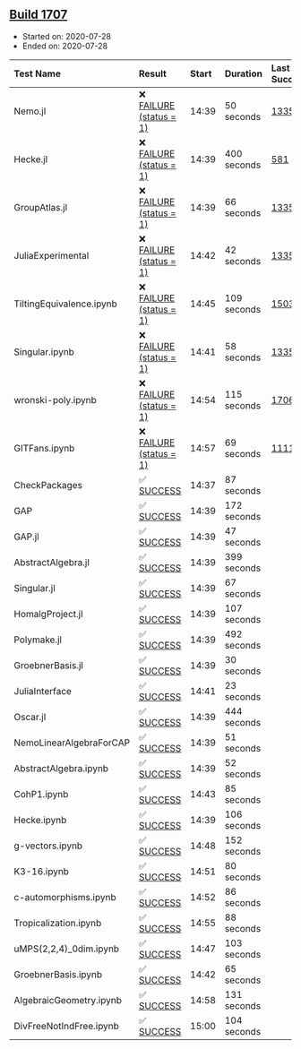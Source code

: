 ## [Build 1707](https://oscarci.mathematik.uni-kl.de/job/oscar-julia-1.4/1707/)

* Started on: 2020-07-28
* Ended on: 2020-07-28

| Test Name    | Result | Start | Duration | Last Success | First Failure |
|:-------------|:-------|:------|:---------|:-------------|:--------------|
| Nemo.jl | ❌ [FAILURE (status = 1)](https://oscarci.mathematik.uni-kl.de/job/oscar-julia-1.4/1707/artifact/logs/build-1707/Nemo.jl.log) | 14:39 | 50 seconds | [1335](https://oscarci.mathematik.uni-kl.de/job/oscar-julia-1.4/1335/) | [1336](https://oscarci.mathematik.uni-kl.de/job/oscar-julia-1.4/1336/) |
| Hecke.jl | ❌ [FAILURE (status = 1)](https://oscarci.mathematik.uni-kl.de/job/oscar-julia-1.4/1707/artifact/logs/build-1707/Hecke.jl.log) | 14:39 | 400 seconds | [581](https://oscarci.mathematik.uni-kl.de/job/oscar-julia-1.4/581/) | [582](https://oscarci.mathematik.uni-kl.de/job/oscar-julia-1.4/582/) |
| GroupAtlas.jl | ❌ [FAILURE (status = 1)](https://oscarci.mathematik.uni-kl.de/job/oscar-julia-1.4/1707/artifact/logs/build-1707/GroupAtlas.jl.log) | 14:39 | 66 seconds | [1335](https://oscarci.mathematik.uni-kl.de/job/oscar-julia-1.4/1335/) | [1336](https://oscarci.mathematik.uni-kl.de/job/oscar-julia-1.4/1336/) |
| JuliaExperimental | ❌ [FAILURE (status = 1)](https://oscarci.mathematik.uni-kl.de/job/oscar-julia-1.4/1707/artifact/logs/build-1707/JuliaExperimental.log) | 14:42 | 42 seconds | [1335](https://oscarci.mathematik.uni-kl.de/job/oscar-julia-1.4/1335/) | [1336](https://oscarci.mathematik.uni-kl.de/job/oscar-julia-1.4/1336/) |
| TiltingEquivalence.ipynb | ❌ [FAILURE (status = 1)](https://oscarci.mathematik.uni-kl.de/job/oscar-julia-1.4/1707/artifact/logs/build-1707/TiltingEquivalence.ipynb.log) | 14:45 | 109 seconds | [1503](https://oscarci.mathematik.uni-kl.de/job/oscar-julia-1.4/1503/) | [1504](https://oscarci.mathematik.uni-kl.de/job/oscar-julia-1.4/1504/) |
| Singular.ipynb | ❌ [FAILURE (status = 1)](https://oscarci.mathematik.uni-kl.de/job/oscar-julia-1.4/1707/artifact/logs/build-1707/Singular.ipynb.log) | 14:41 | 58 seconds | [1335](https://oscarci.mathematik.uni-kl.de/job/oscar-julia-1.4/1335/) | [1336](https://oscarci.mathematik.uni-kl.de/job/oscar-julia-1.4/1336/) |
| wronski-poly.ipynb | ❌ [FAILURE (status = 1)](https://oscarci.mathematik.uni-kl.de/job/oscar-julia-1.4/1707/artifact/logs/build-1707/wronski-poly.ipynb.log) | 14:54 | 115 seconds | [1706](https://oscarci.mathematik.uni-kl.de/job/oscar-julia-1.4/1706/) | [1707](https://oscarci.mathematik.uni-kl.de/job/oscar-julia-1.4/1707/) |
| GITFans.ipynb | ❌ [FAILURE (status = 1)](https://oscarci.mathematik.uni-kl.de/job/oscar-julia-1.4/1707/artifact/logs/build-1707/GITFans.ipynb.log) | 14:57 | 69 seconds | [1111](https://oscarci.mathematik.uni-kl.de/job/oscar-julia-1.4/1111/) | [1112](https://oscarci.mathematik.uni-kl.de/job/oscar-julia-1.4/1112/) |
| CheckPackages | ✅ [SUCCESS](https://oscarci.mathematik.uni-kl.de/job/oscar-julia-1.4/1707/artifact/logs/build-1707/CheckPackages.log) | 14:37 | 87 seconds |  |  |
| GAP | ✅ [SUCCESS](https://oscarci.mathematik.uni-kl.de/job/oscar-julia-1.4/1707/artifact/logs/build-1707/GAP.log) | 14:39 | 172 seconds |  |  |
| GAP.jl | ✅ [SUCCESS](https://oscarci.mathematik.uni-kl.de/job/oscar-julia-1.4/1707/artifact/logs/build-1707/GAP.jl.log) | 14:39 | 47 seconds |  |  |
| AbstractAlgebra.jl | ✅ [SUCCESS](https://oscarci.mathematik.uni-kl.de/job/oscar-julia-1.4/1707/artifact/logs/build-1707/AbstractAlgebra.jl.log) | 14:39 | 399 seconds |  |  |
| Singular.jl | ✅ [SUCCESS](https://oscarci.mathematik.uni-kl.de/job/oscar-julia-1.4/1707/artifact/logs/build-1707/Singular.jl.log) | 14:39 | 67 seconds |  |  |
| HomalgProject.jl | ✅ [SUCCESS](https://oscarci.mathematik.uni-kl.de/job/oscar-julia-1.4/1707/artifact/logs/build-1707/HomalgProject.jl.log) | 14:39 | 107 seconds |  |  |
| Polymake.jl | ✅ [SUCCESS](https://oscarci.mathematik.uni-kl.de/job/oscar-julia-1.4/1707/artifact/logs/build-1707/Polymake.jl.log) | 14:39 | 492 seconds |  |  |
| GroebnerBasis.jl | ✅ [SUCCESS](https://oscarci.mathematik.uni-kl.de/job/oscar-julia-1.4/1707/artifact/logs/build-1707/GroebnerBasis.jl.log) | 14:39 | 30 seconds |  |  |
| JuliaInterface | ✅ [SUCCESS](https://oscarci.mathematik.uni-kl.de/job/oscar-julia-1.4/1707/artifact/logs/build-1707/JuliaInterface.log) | 14:41 | 23 seconds |  |  |
| Oscar.jl | ✅ [SUCCESS](https://oscarci.mathematik.uni-kl.de/job/oscar-julia-1.4/1707/artifact/logs/build-1707/Oscar.jl.log) | 14:39 | 444 seconds |  |  |
| NemoLinearAlgebraForCAP | ✅ [SUCCESS](https://oscarci.mathematik.uni-kl.de/job/oscar-julia-1.4/1707/artifact/logs/build-1707/NemoLinearAlgebraForCAP.log) | 14:39 | 51 seconds |  |  |
| AbstractAlgebra.ipynb | ✅ [SUCCESS](https://oscarci.mathematik.uni-kl.de/job/oscar-julia-1.4/1707/artifact/logs/build-1707/AbstractAlgebra.ipynb.log) | 14:39 | 52 seconds |  |  |
| CohP1.ipynb | ✅ [SUCCESS](https://oscarci.mathematik.uni-kl.de/job/oscar-julia-1.4/1707/artifact/logs/build-1707/CohP1.ipynb.log) | 14:43 | 85 seconds |  |  |
| Hecke.ipynb | ✅ [SUCCESS](https://oscarci.mathematik.uni-kl.de/job/oscar-julia-1.4/1707/artifact/logs/build-1707/Hecke.ipynb.log) | 14:39 | 106 seconds |  |  |
| g-vectors.ipynb | ✅ [SUCCESS](https://oscarci.mathematik.uni-kl.de/job/oscar-julia-1.4/1707/artifact/logs/build-1707/g-vectors.ipynb.log) | 14:48 | 152 seconds |  |  |
| K3-16.ipynb | ✅ [SUCCESS](https://oscarci.mathematik.uni-kl.de/job/oscar-julia-1.4/1707/artifact/logs/build-1707/K3-16.ipynb.log) | 14:51 | 80 seconds |  |  |
| c-automorphisms.ipynb | ✅ [SUCCESS](https://oscarci.mathematik.uni-kl.de/job/oscar-julia-1.4/1707/artifact/logs/build-1707/c-automorphisms.ipynb.log) | 14:52 | 86 seconds |  |  |
| Tropicalization.ipynb | ✅ [SUCCESS](https://oscarci.mathematik.uni-kl.de/job/oscar-julia-1.4/1707/artifact/logs/build-1707/Tropicalization.ipynb.log) | 14:55 | 88 seconds |  |  |
| uMPS(2,2,4)_0dim.ipynb | ✅ [SUCCESS](https://oscarci.mathematik.uni-kl.de/job/oscar-julia-1.4/1707/artifact/logs/build-1707/uMPS-2-2-4-_0dim.ipynb.log) | 14:47 | 103 seconds |  |  |
| GroebnerBasis.ipynb | ✅ [SUCCESS](https://oscarci.mathematik.uni-kl.de/job/oscar-julia-1.4/1707/artifact/logs/build-1707/GroebnerBasis.ipynb.log) | 14:42 | 65 seconds |  |  |
| AlgebraicGeometry.ipynb | ✅ [SUCCESS](https://oscarci.mathematik.uni-kl.de/job/oscar-julia-1.4/1707/artifact/logs/build-1707/AlgebraicGeometry.ipynb.log) | 14:58 | 131 seconds |  |  |
| DivFreeNotIndFree.ipynb | ✅ [SUCCESS](https://oscarci.mathematik.uni-kl.de/job/oscar-julia-1.4/1707/artifact/logs/build-1707/DivFreeNotIndFree.ipynb.log) | 15:00 | 104 seconds |  |  |
